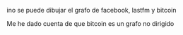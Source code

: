 ino se puede dibujar el grafo de facebook, lastfm y bitcoin

Me he dado cuenta de que bitcoin es un grafo no dirigido
